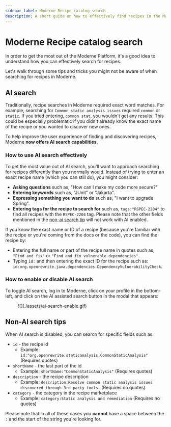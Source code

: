 ```yaml
---
sidebar_label: Moderne Recipe catalog search
description: A short guide on how to effectively find recipes in the Moderne Platform.
---
```


# Moderne Recipe catalog search

In order to get the most out of the Moderne Platform, it's a good idea to understand how you can effectively search for recipes.

Let's walk through some tips and tricks you might not be aware of when searching for recipes in Moderne.

## AI search

Traditionally, recipe searches in Moderne required exact word matches. For example, searching for `Common static analysis issues` required `common` or `static`. If you tried entering, `common stat`, you wouldn't get any results. This could be especially problematic if you didn't already know the exact name of the recipe or you wanted to discover new ones.

To help improve the user experience of finding and discovering recipes, Moderne **now offers AI search capabilities**.

### How to use AI search effectively

To get the most value out of AI search, you'll want to approach searching for recipes differently than you normally would. Instead of trying to enter an exact recipe name (which you can still do), you might consider:

* **Asking questions** such as, "How can I make my code more secure?"
* **Entering keywords** such as, "JUnit" or "Jakarta".
* **Expressing something you want to do** such as, "I want to upgrade Spring".
* **Entering tags for the recipe to search for** such as, `tags:"RSPEC-2204"` to find all recipes with the `RSPEC-2204` tag. Please note that the other fields mentioned in the [non-ai search tip](#non-ai-search-tips) will not work with AI enabled.

If you know the exact name or ID of a recipe (because you're familiar with the recipe or you're coming from the docs or the code), you can find the recipe by:

* Entering the full name or part of the recipe name in quotes such as, `"Find and fix"` or `"Find and fix vulnerable dependencies"`.
* Typing `id:` and then entering the exact ID for the recipe such as: `id:org.openrewrite.java.dependencies.DependencyVulnerabilityCheck`.

### How to enable or disable AI search

To toggle AI search, log in to Moderne, click on your profile in the bottom-left, and click on the AI assisted search button in the modal that appears:

<figure>
  ![](./assets/ai-search-enable.gif)
</figure>

## Non-AI search tips

When AI search is disabled, you can search for specific fields such as:

* `id` - the recipe id
  * Example: `id:"org.openrewrite.staticanalysis.CommonStaticAnalysis"` (Requires quotes)
* `shortName` - the last part of the id
  * Example: `shortName:"CommonStaticAnalysis"` (Requires quotes)
* `description` - the recipe description
  * Example: `description:Resolve common static analysis issues discovered through 3rd party tools.` (Requires no quotes)
* `category` - the category in the recipe marketplace
  * Example: `category:Static analysis and remediation` (Requires no quotes)

Please note that in all of these cases you **cannot** have a space between the `:` and the start of the string you're looking for.
